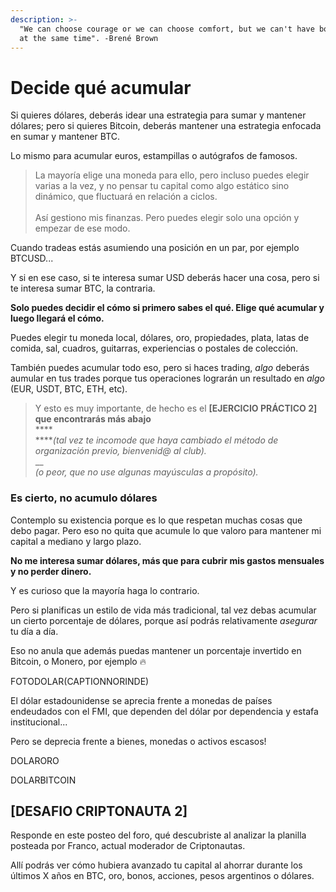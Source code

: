 ```yaml
---
description: >-
  "We can choose courage or we can choose comfort, but we can't have both. Not
  at the same time". -Brené Brown
---
```


# Decide qué acumular

Si quieres dólares, deberás idear una estrategia para sumar y mantener dólares; pero si quieres Bitcoin, deberás mantener una estrategia enfocada en sumar y mantener BTC.

Lo mismo para acumular euros, estampillas o autógrafos de famosos.

> La mayoría elige una moneda para ello, pero incluso puedes elegir varias a la vez, y no pensar tu capital como algo estático sino dinámico, que fluctuará en relación a ciclos.\
> \
> Así gestiono mis finanzas. Pero puedes elegir solo una opción y empezar de ese modo.

Cuando tradeas estás asumiendo una posición en un par, por ejemplo BTCUSD...

Y si en ese caso, si te interesa sumar USD deberás hacer una cosa, pero si te interesa sumar BTC, la contraria.

**Solo puedes decidir el cómo si primero sabes el qué. Elige qué acumular y luego llegará el cómo.**

Puedes elegir tu moneda local, dólares, oro, propiedades, plata, latas de comida, sal, cuadros, guitarras, experiencias o postales de colección.

También puedes acumular todo eso, pero si haces trading, _algo_ deberás aumular en tus trades porque tus operaciones lograrán un resultado en _algo_ (EUR, USDT, BTC, ETH, etc).

> Y esto es muy importante, de hecho es el **\[EJERCICIO PRÁCTICO 2] que encontrarás más abajo**\
> ****\
> ****_(tal vez te incomode que haya cambiado el método de organización previo, bienvenid@ al club)._\
> __\
> _(o peor, que no use algunas mayúsculas a propósito)._

### Es cierto, no acumulo dólares

Contemplo su existencia porque es lo que respetan muchas cosas que debo pagar. Pero eso no quita que acumule lo que valoro para mantener mi capital a mediano y largo plazo.

**No me interesa sumar dólares, más que para cubrir mis gastos mensuales y no perder dinero.**

Y es curioso que la mayoría haga lo contrario.

Pero si planificas un estilo de vida más tradicional, tal vez debas acumular un cierto porcentaje de dólares, porque así podrás relativamente _asegurar_ tu día a día.

Eso no anula que además puedas mantener un porcentaje invertido en Bitcoin, o Monero, por ejemplo 🔥

FOTODOLAR(CAPTIONNORINDE)

El dólar estadounidense se aprecia frente a monedas de países endeudados con el FMI, que dependen del dólar por dependencia y estafa institucional...

Pero se deprecia frente a bienes, monedas o activos escasos!

DOLARORO

DOLARBITCOIN

## \[DESAFIO CRIPTONAUTA 2]

Responde en este posteo del foro, qué descubriste al analizar la planilla posteada por Franco, actual moderador de Criptonautas.

Allí podrás ver cómo hubiera avanzado tu capital al ahorrar durante los últimos X años en BTC, oro, bonos, acciones, pesos argentinos o dólares.
